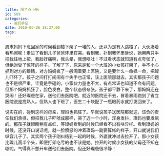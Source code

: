 ```yaml
---
title: 闯了点小祸
id: 509
categories:
  - 爸妈手记
date: 2010-06-26 18:37:00
tags:
---
```


周末妈妈下班回家的时候看到楼下聚了一堆的人，还以为是有人跳楼了，大伙凑着看热闹呢！走进了看到儿子爸爸怀里在哭。看到我，扑到我怀里诉说，她用两只手把我往地上按，我脸好痛啊，我头晕，我想呕吐！不过看状态就知道有点夸张了，但绝对受了惊吓的样子。了解了下，原来是和一个大班的小女孩打架了，手不小心抓到对方的眼睛，对方妈妈疯了一般闹着要上医院，又是要什么一命抵一命，把璨儿吓坏了。孩子之间打打闹闹有个失手也正常，该上医院那就去，其实那孩子问题也不是很严重，毕竟是手碰的，小家伙力量也不大，有点常识也知道不会有问题。但那个妈妈抓狂了，脸色发白，整个状态很夸张。孩子都平静下来了，那妈妈还在哭闹！还好璨爸在家，送他们去医院吧，就近的医院还不去，冒着暴雨跑到了省立医院说是找熟人。但熟人也下班了，医生二十块配了一瓶眼药水就打发回来了。 

说实在的，碰到这样的母亲，璨妈也抓狂了。早就说孩子送医院那就送，该负的责任我们承担，但把我儿子吓唬成那样，哭了近一个小时，浑身发抖，璨妈也要发飙的。那孩子就眼睛稍有点红，等璨妈看到的时候已经看不出有啥异样。看到璨妈的时候，还没开口说话呢，就一脸愤怒的冲着璨妈一副要算帐的样子，开口就说我们纵容儿子了。其实两个孩子刚纠结到一起的时候，外婆就冲过去拉开了。那小女孩比璨儿高半个头，即便打架吃亏的也不该是她。拉开的时候小女孩的父母还不知在哪呢。气得真不想开车送他们去医院。但还好璨爸很冷静！